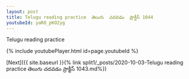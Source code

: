 ```yaml
---
layout: post
title: Telugu reading practice  తెలుగు  చదవడం  ప్రాక్టీస్ 1044
youtubeId: yaRO_pKO2yg
---
```

 
 
Telugu reading practice
 
 
 
 
 


{% include youtubePlayer.html id=page.youtubeId %}
 
[Next]({{ site.baseurl }}{% link  split1/_posts/2020-10-03-Telugu reading practice  తెలుగు  చదవడం  ప్రాక్టీస్ 1043.md%})
 
